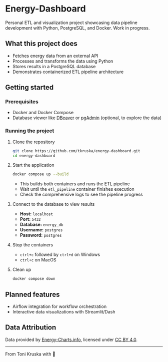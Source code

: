 # Energy-Dashboard

Personal ETL and visualization project showcasing data pipeline development with Python, PostgreSQL, and Docker. Work in progress.

## What this project does
- Fetches energy data from an external API
- Processes and transforms the data using Python
- Stores results in a PostgreSQL database
- Demonstrates containerized ETL pipeline architecture

## Getting started

### Prerequisites
- Docker and Docker Compose
- Database viewer like [DBeaver](https://dbeaver.io/) or [pgAdmin](https://www.pgadmin.org/) (optional, to explore the data)

### Running the project
1. Clone the repository
   ```bash
   git clone https://github.com/tkruska/energy-dashboard.git
   cd energy-dashboard
   ```

2. Start the application
   ```bash
   docker compose up --build
   ```
   - This builds both containers and runs the ETL pipeline
   - Wait until the `etl_pipeline` container finishes execution
   - Check the comprehensive logs to see the pipeline progress

3. Connect to the database to view results
   - **Host:** `localhost`
   - **Port:** `5432`
   - **Database:** `energy_db`
   - **Username:** `postgres`
   - **Password:** `postgres`

4. Stop the containers
    - `ctrl+c` followed by `ctrl+d` on Windows
    - `ctrl+c` on MacOS

5. Clean up
    ```bash
    docker compose down
    ```

## Planned features
- Airflow integration for workflow orchestration
- Interactive data visualizations with Streamlit/Dash

## Data Attribution

Data provided by [Energy-Charts.info](https://energy-charts.info), licensed under [CC BY 4.0](https://creativecommons.org/licenses/by/4.0/).

---

From Toni Kruska with :green_heart:
